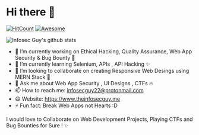 # Hi there 👋


[![HitCount](http://hits.dwyl.com/theinfosecguy/theinfosecguy.svg)](http://hits.dwyl.com/theinfosecguy/theinfosecguy)
[![Awesome](https://awesome.re/badge-flat2.svg)](https://awesome.re)

![Infosec Guy's github stats](https://github-readme-stats.vercel.app/api?username=theinfosecguy&show_icons=true&theme=merko)

- 🔭 I’m currently working on Ethical Hacking, Quality Assurance, Web App Security & Bug Bounty 🌟
- 🌱 I’m currently learning Selenium, APIs , API Hacking ✨ 
- 👯 I’m looking to collaborate on creating Responsive Web Desings using MERN Stack 📝
- 💬 Ask me about Web App Security , UI Designs , CTFs 🔥 
- 📫 How to reach me: infosecguy22@protonmail.com
- 😄 Website: https://www.theinfosecguy.me
- ⚡ Fun fact: Break Web Apps not Hearts :D

I would love to Collaborate on Web Development Projects, Playing CTFs and Bug Bounties for Sure ! ✨ 

